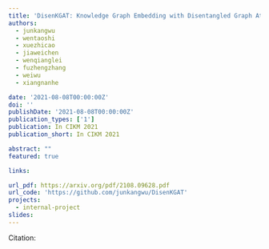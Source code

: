 ```yaml
---
title: 'DisenKGAT: Knowledge Graph Embedding with Disentangled Graph Attention Network'
authors:
  - junkangwu
  - wentaoshi
  - xuezhicao
  - jiaweichen
  - wenqianglei
  - fuzhengzhang
  - weiwu
  - xiangnanhe

date: '2021-08-08T00:00:00Z'
doi: ''
publishDate: '2021-08-08T00:00:00Z'
publication_types: ['1']
publication: In CIKM 2021 
publication_short: In CIKM 2021 

abstract: ""
featured: true

links:

url_pdf: https://arxiv.org/pdf/2108.09628.pdf
url_code: 'https://github.com/junkangwu/DisenKGAT'
projects:
  - internal-project
slides:
---
```




Citation:
